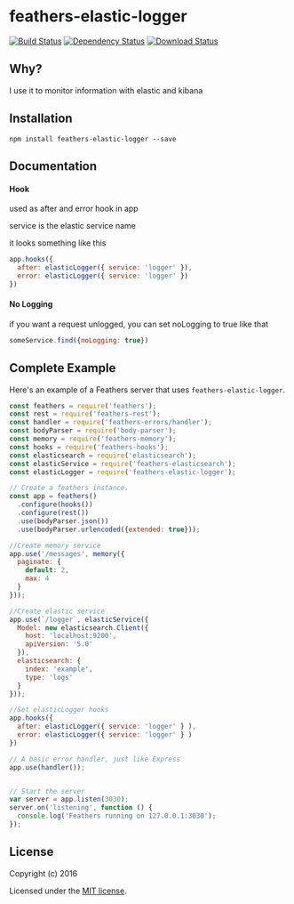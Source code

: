 # feathers-elastic-logger
[![Build Status](https://travis-ci.org/supermomme/feathers-elastic-logger.svg?branch=master)](https://travis-ci.org/supermomme/feathers-elastic-logger)
[![Dependency Status](https://img.shields.io/david/supermomme/feathers-elastic-logger.svg?style=flat-square)](https://david-dm.org/supermomme/feathers-elastic-logger)
[![Download Status](https://img.shields.io/npm/dm/feathers-elastic-logger.svg?style=flat-square)](https://www.npmjs.com/package/feathers-elastic-logger)

## Why?

I use it to monitor information with elastic and kibana

## Installation

```
npm install feathers-elastic-logger --save
```

## Documentation

#### Hook
used as after and error hook in app

service is the elastic service name

it looks something like this

```js
app.hooks({
  after: elasticLogger({ service: 'logger' }),
  error: elasticLogger({ service: 'logger' })
})
```

#### No Logging

if you want a request unlogged, you can set noLogging to true like that

```js
someService.find({noLogging: true})
```

## Complete Example

Here's an example of a Feathers server that uses `feathers-elastic-logger`.

```js
const feathers = require('feathers');
const rest = require('feathers-rest');
const handler = require('feathers-errors/handler');
const bodyParser = require('body-parser');
const memory = require('feathers-memory');
const hooks = require('feathers-hooks');
const elasticsearch = require('elasticsearch');
const elasticService = require('feathers-elasticsearch');
const elasticLogger = require('feathers-elastic-logger');

// Create a feathers instance.
const app = feathers()
  .configure(hooks())
  .configure(rest())
  .use(bodyParser.json())
  .use(bodyParser.urlencoded({extended: true}));

//Create memory service
app.use('/messages', memory({
  paginate: {
    default: 2,
    max: 4
  }
}));

//Create elastic service
app.use(`/logger`, elasticService({
  Model: new elasticsearch.Client({
    host: 'localhost:9200',
    apiVersion: '5.0'
  }),
  elasticsearch: {
    index: 'example',
    type: 'logs'
  }
}));

//Set elasticLogger hooks
app.hooks({
  after: elasticLogger({ service: 'logger' } ),
  error: elasticLogger({ service: 'logger' } )
})

// A basic error handler, just like Express
app.use(handler());


// Start the server
var server = app.listen(3030);
server.on('listening', function () {
  console.log('Feathers running on 127.0.0.1:3030');
});

```

## License

Copyright (c) 2016

Licensed under the [MIT license](LICENSE).
